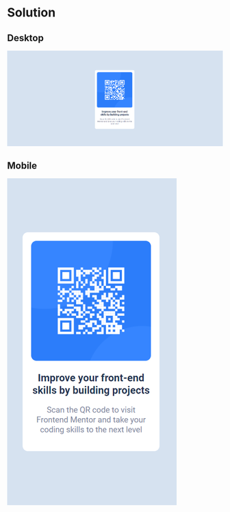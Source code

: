 # Solution

## Desktop
![Desktop view](./images/desktopView.png)


## Mobile
![Desktop view](./images/mobileView.png)